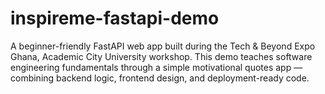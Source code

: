# inspireme-fastapi-demo
A beginner-friendly FastAPI web app built during the Tech &amp; Beyond Expo Ghana, Academic City University workshop. This demo teaches software engineering fundamentals through a simple motivational quotes app — combining backend logic, frontend design, and deployment-ready code.
